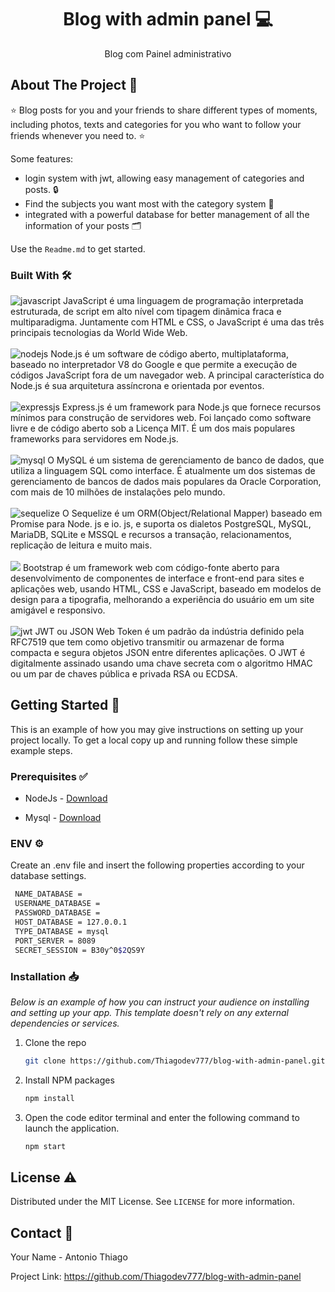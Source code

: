 <h1 align="center">Blog with admin panel 💻</h1>

<p align="center">
  Blog com Painel administrativo
</p>

## About The Project 📜

⭐ Blog posts for you and your friends to share different types of moments, including photos, texts and categories for you who want to follow your friends whenever you need to. ⭐

Some features:

* login system with jwt, allowing easy management of categories and posts. 🔒
* Find the subjects you want most with the category system 📑
* integrated with a powerful database for better management of all the information of your posts 🗂️

Use the `Readme.md` to get started.

### Built With 🛠️

<div>
<img src="https://img.shields.io/badge/JavaScript-323330?style=for-the-badge&logo=javascript&logoColor=F7DF1E" alt="javascript" />
JavaScript é uma linguagem de programação interpretada estruturada, de script em alto nível com tipagem dinâmica fraca e multiparadigma. Juntamente com HTML e CSS, o JavaScript é uma das três principais tecnologias da World Wide Web.
</div>

<br/>

<div>
<img src="https://img.shields.io/badge/Node.js-339933?style=for-the-badge&logo=nodedotjs&logoColor=white" alt="nodejs" />
Node.js é um software de código aberto, multiplataforma, baseado no interpretador V8 do Google e que permite a execução de códigos JavaScript fora de um navegador web. A principal característica do Node.js é sua arquitetura assíncrona e orientada por eventos.
</div>

<br/>

<div>
<img src="https://img.shields.io/badge/Express.js-000000?style=for-the-badge&logo=express&logoColor=white" alt="expressjs" />
Express.js é um framework para Node.js que fornece recursos mínimos para construção de servidores web. Foi lançado como software livre e de código aberto sob a Licença MIT. É um dos mais populares frameworks para servidores em Node.js.
</div>

<br/>

<div>
<img src="https://img.shields.io/badge/MySQL-005C84?style=for-the-badge&logo=mysql&logoColor=white" alt="mysql" />
O MySQL é um sistema de gerenciamento de banco de dados, que utiliza a linguagem SQL como interface. É atualmente um dos sistemas de gerenciamento de bancos de dados mais populares da Oracle Corporation, com mais de 10 milhões de instalações pelo mundo.
</div>

<br/>

<div>
<img src="https://img.shields.io/badge/Sequelize-52B0E7?style=for-the-badge&logo=Sequelize&logoColor=white" alt="sequelize" />
O Sequelize é um ORM(Object/Relational Mapper) baseado em Promise para Node. js e io. js, e suporta os dialetos PostgreSQL, MySQL, MariaDB, SQLite e MSSQL e recursos a transação, relacionamentos, replicação de leitura e muito mais.
</div>

<br/>

<div>
<img src="https://img.shields.io/badge/Bootstrap-563D7C?style=for-the-badge&logo=bootstrap&logoColor=white" />
Bootstrap é um framework web com código-fonte aberto para desenvolvimento de componentes de interface e front-end para sites e aplicações web, usando HTML, CSS e JavaScript, baseado em modelos de design para a tipografia, melhorando a experiência do usuário em um site amigável e responsivo.
</div>

</br>

<div>
<img src="https://img.shields.io/badge/JWT-000000?style=for-the-badge&logo=JSON%20web%20tokens&logoColor=white" alt="jwt" />
JWT ou JSON Web Token é um padrão da indústria definido pela RFC7519 que tem como objetivo transmitir ou armazenar de forma compacta e segura objetos JSON entre diferentes aplicações. O JWT é digitalmente assinado usando uma chave secreta com o algoritmo HMAC ou um par de chaves pública e privada RSA ou ECDSA.
</div>

## Getting Started 🏁

This is an example of how you may give instructions on setting up your project locally.
To get a local copy up and running follow these simple example steps.

### Prerequisites ✅

* NodeJs -
  <a href="https://nodejs.org/en/download/">Download</a>

* Mysql -
  <a href="https://www.mysql.com/downloads/">Download</a>
  
### ENV ⚙️

Create an .env file and insert the following properties according to your database settings.

   ```sh
    NAME_DATABASE = 
    USERNAME_DATABASE = 
    PASSWORD_DATABASE = 
    HOST_DATABASE = 127.0.0.1
    TYPE_DATABASE = mysql
    PORT_SERVER = 8089
    SECRET_SESSION = B30y^0$2QS9Y
   ```

### Installation 📥

_Below is an example of how you can instruct your audience on installing and setting up your app. This template doesn't rely on any external dependencies or services._

1. Clone the repo
   ```sh
   git clone https://github.com/Thiagodev777/blog-with-admin-panel.git
   ```
2. Install NPM packages
   ```sh
   npm install
   ```
3. Open the code editor terminal and enter the following command to launch the application.
   ```sh
   npm start
   ```

## License ⚠️

Distributed under the MIT License. See `LICENSE` for more information.


## Contact 👤

Your Name - Antonio Thiago

Project Link: https://github.com/Thiagodev777/blog-with-admin-panel



